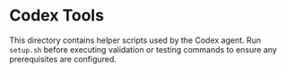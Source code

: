 # Codex Tools

This directory contains helper scripts used by the Codex agent. Run `setup.sh` before executing validation or testing commands to ensure any prerequisites are configured.
